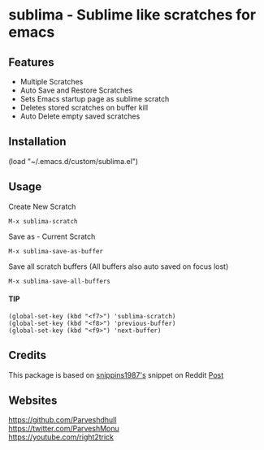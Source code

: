 # sublima - Sublime like scratches for emacs

## Features
- Multiple Scratches
- Auto Save and Restore Scratches
- Sets Emacs startup page as sublime scratch
- Deletes stored scratches on buffer kill
- Auto Delete empty saved scratches

## Installation
(load "~/.emacs.d/custom/sublima.el")

## Usage
Create New Scratch

`M-x sublima-scratch`

Save as - Current Scratch

`M-x sublima-save-as-buffer`

Save all scratch buffers (All buffers also auto saved on focus lost)

`M-x sublima-save-all-buffers`

#### TIP
```
(global-set-key (kbd "<f7>") 'sublima-scratch)
(global-set-key (kbd "<f8>") 'previous-buffer)
(global-set-key (kbd "<f9>") 'next-buffer)
```

## Credits
This package is based on [snippins1987's](https://www.reddit.com/user/snippins1987/) snippet on Reddit [Post](https://www.reddit.com/r/emacs/comments/fdcyo3/create_close_and_reopen_text_files_without_saving/fjhgqrp?utm_source=share&utm_medium=web2x&context=3)

## Websites
https://github.com/Parveshdhull
<br />https://twitter.com/ParveshMonu
<br />https://youtube.com/right2trick
